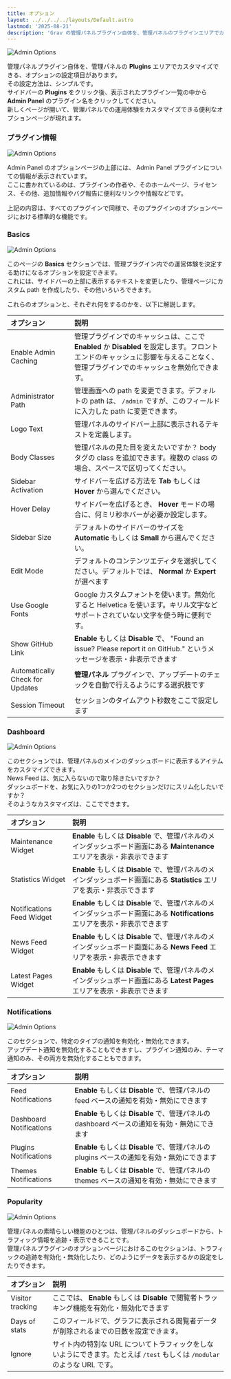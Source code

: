```yaml
---
title: オプション
layout: ../../../../layouts/Default.astro
lastmod: '2025-08-21'
description: 'Grav の管理パネルプラグイン自体を、管理パネルのプラグインエリアでカスタマイズする方法を解説します。'
---
```


![Admin Options](grav-options1.png)

管理パネルプラグイン自体を、管理パネルの **Plugins** エリアでカスタマイズできる、オプションの設定項目があります。  
その設定方法は、シンプルです。  
サイドバーの **Plugins** をクリック後、表示されたプラグイン一覧の中から **Admin Panel** のプラグイン名をクリックしてください。  
新しくページが開いて、管理パネルでの運用体験をカスタマイズできる便利なオプションページが現れます。

<h3 id="plugin-information">プラグイン情報</h3>

![Admin Options](grav-options2.png)

Admin Panel のオプションページの上部には、 Admin Panel プラグインについての情報が表示されています。  
ここに書かれているのは、プラグインの作者や、そのホームページ、ライセンス、その他、追加情報やバグ報告に便利なリンクや情報などです。

上記の内容は、すべてのプラグインで同様で、そのプラグインのオプションページにおける標準的な機能です。

### Basics

![Admin Options](grav-options3.png)

このページの **Basics** セクションでは、管理プラグイン内での運営体験を決定する助けになるオプションを設定できます。  
これには、サイドバーの上部に表示するテキストを変更したり、管理ページにカスタム path を作成したり、その他いろいろできます。

これらのオプションと、それぞれ何をするのかを、以下に解説します。

| オプション | 説明 |
| :----- | :----- |
| Enable Admin Caching | 管理プラグインでのキャッシュは、ここで **Enabled** か **Disabled** を設定します。フロントエンドのキャッシュに影響を与えることなく、管理プラグインでのキャッシュを無効化できます。 |
| Administrator Path | 管理画面への path を変更できます。デフォルトの path は、 `/admin` ですが、このフィールドに入力した path に変更できます。 |
| Logo Text | 管理パネルのサイドバー上部に表示されるテキストを定義します。 |
| Body Classes | 管理パネルの見た目を変えたいですか？ body タグの class を追加できます。複数の class の場合、スペースで区切ってください。 |
| Sidebar Activation  | サイドバーを広げる方法を **Tab** もしくは **Hover** から選んでください。 |
| Hover Delay | サイドバーを広げるとき、 **Hover** モードの場合に、何ミリ秒ホバーが必要か設定します。 |
| Sidebar Size | デフォルトのサイドバーのサイズを **Automatic** もしくは **Small** から選んでください。 |
| Edit Mode | デフォルトのコンテンツエディタを選択してください。デフォルトでは、 **Normal** か **Expert** が選べます |
| Use Google Fonts | Google カスタムフォントを使います。無効化すると Helvetica を使います。キリル文字などサポートされていない文字を使う時に便利です。 |
| Show GitHub Link | **Enable** もしくは **Disable** で、 "Found an issue? Please report it on GitHub." というメッセージを表示・非表示できます |
| Automatically Check for Updates | **管理パネル** プラグインで、アップデートのチェックを自動で行えるようにする選択肢です |
| Session Timeout | セッションのタイムアウト秒数をここで設定します |

### Dashboard

![Admin Options](grav-options4.png)

このセクションでは、管理パネルのメインのダッシュボードに表示するアイテムをカスタマイズできます。  
News Feed は、気に入らないので取り除きたいですか？  
ダッシュボードを、お気に入りの1つか2つのセクションだけにスリム化したいですか？  
そのようなカスタマイズは、ここでできます。

| オプション | 説明 |
| :----- | :----- |
| Maintenance Widget        | **Enable** もしくは **Disable** で、管理パネルのメインダッシュボード画面にある **Maintenance** エリアを表示・非表示できます |
| Statistics Widget         | **Enable** もしくは **Disable** で、管理パネルのメインダッシュボード画面にある **Statistics** エリアを表示・非表示できます |
| Notifications Feed Widget | **Enable** もしくは **Disable** で、管理パネルのメインダッシュボード画面にある **Notifications** エリアを表示・非表示できます |
| News Feed Widget          | **Enable** もしくは **Disable** で、管理パネルのメインダッシュボード画面にある **News Feed** エリアを表示・非表示できます |
| Latest Pages Widget       | **Enable** もしくは **Disable** で、管理パネルのメインダッシュボード画面にある **Latest Pages** エリアを表示・非表示できます |

### Notifications

![Admin Options](grav-options5.png)

このセクションで、特定のタイプの通知を有効化・無効化できます。  
アップデート通知を無効化することもできますし、プラグイン通知のみ、テーマ通知のみ、その両方を無効化することもできます。

| オプション | 説明 |
| :----- | :----- |
| Feed Notifications      | **Enable** もしくは **Disable** で、管理パネルの feed ベースの通知を有効・無効にできます |
| Dashboard Notifications | **Enable** もしくは **Disable** で、管理パネルの dashboard ベースの通知を有効・無効にできます |
| Plugins Notifications   | **Enable** もしくは **Disable** で、管理パネルの plugins ベースの通知を有効・無効にできます |
| Themes Notifications    | **Enable** もしくは **Disable** で、管理パネルの themes ベースの通知を有効・無効にできます |

### Popularity

![Admin Options](grav-options6.png)

管理パネルの素晴らしい機能のひとつは、管理パネルのダッシュボードから、トラフィック情報を追跡・表示できることです。  
管理パネルプラグインのオプションページにおけるこのセクションは、トラフィックの追跡を有効化・無効化したり、どのようにデータを表示するかの設定をしたりできます。

| オプション | 説明 |
| :----- | :----- |
| Visitor tracking | ここでは、 **Enable** もしくは **Disable** で閲覧者トラッキング機能を有効化・無効化できます |
| Days of stats    | このフィールドで、グラフに表示される閲覧者データが削除されるまでの日数を設定できます。 |
| Ignore           | サイト内の特別な URL についてトラフィックをしないようにできます。たとえば `/test` もしくは `/modular` のような URL です。 |

